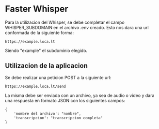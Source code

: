 # Faster Whisper

Para la utilizacion del Whisper, se debe completar el campo WHISPER_SUBDOMAIN en el archivo .env creado. Esto nos dara una url conformada de la siguiente forma:
```
https://example.loca.lt
```
Siendo "example" el subdominio elegido.

## Utilizacion de la aplicacion

Se debe realizar una peticion POST a la siguiente url:
```
https://example.loca.lt/send
```
La misma debe ser enviada con un archivo, ya sea de audio o video y dara una respuesta en formato JSON con los siguientes campos:
```
{
    'nombre del archivo': "nombre",
    'transcripcion': "transcripcion completa"
}
```